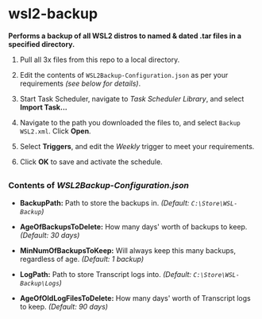# wsl2-backup

**Performs a backup of all WSL2 distros to named & dated .tar files in a specified directory.**

1. Pull all 3x files from this repo to a local directory.

2. Edit the contents of `WSL2Backup-Configuration.json` as per your requirements *(see below for details)*.

3. Start Task Scheduler, navigate to *Task Scheduler Library*, and select **Import Task...**

4. Navigate to the path you downloaded the files to, and select `Backup WSL2.xml`. Click **Open**.

5. Select **Triggers**, and edit the *Weekly* trigger to meet your requirements.

6. Click **OK** to save and activate the schedule.

##
### Contents of *WSL2Backup-Configuration.json*

- **BackupPath:** Path to store the backups in. *(Default: `C:\Store\WSL-Backup`)*

- **AgeOfBackupsToDelete:** How many days' worth of backups to keep. *(Default: 30 days)*

- **MinNumOfBackupsToKeep:** Will always keep this many backups, regardless of age. *(Default: 1 backup)*

- **LogPath:** Path to store Transcript logs into. *(Default: `C:\Store\WSL-Backup\Logs`)*

- **AgeOfOldLogFilesToDelete:** How many days' worth of Transcript logs to keep. *(Default: 90 days)*

